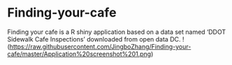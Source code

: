 # Finding-your-cafe
Finding your cafe is a R shiny application based on a data set named ‘DDOT Sidewalk Cafe Inspections’ downloaded from open data DC. 
!(https://raw.githubusercontent.com/JingboZhang/Finding-your-cafe/master/Application%20screenshot%201.png)
